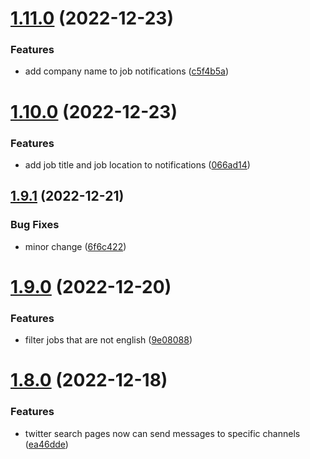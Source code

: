 # [1.11.0](https://github.com/ghorbani-mohammad/Social-Networks-Crawler/compare/v1.10.0...v1.11.0) (2022-12-23)


### Features

* add company name to job notifications ([c5f4b5a](https://github.com/ghorbani-mohammad/Social-Networks-Crawler/commit/c5f4b5a13240a190e2a1bfc03bfb28e57ce0f006))



# [1.10.0](https://github.com/ghorbani-mohammad/Social-Networks-Crawler/compare/v1.9.1...v1.10.0) (2022-12-23)


### Features

* add job title and job location to notifications ([066ad14](https://github.com/ghorbani-mohammad/Social-Networks-Crawler/commit/066ad1431e5341e9e4f5d517b8a71ad061f9f408))



## [1.9.1](https://github.com/ghorbani-mohammad/Social-Networks-Crawler/compare/v1.9.0...v1.9.1) (2022-12-21)


### Bug Fixes

* minor change ([6f6c422](https://github.com/ghorbani-mohammad/Social-Networks-Crawler/commit/6f6c422a7ea24ebba849001a56d67bc9089ca6c0))



# [1.9.0](https://github.com/ghorbani-mohammad/Social-Networks-Crawler/compare/v1.8.0...v1.9.0) (2022-12-20)


### Features

* filter jobs that are not english ([9e08088](https://github.com/ghorbani-mohammad/Social-Networks-Crawler/commit/9e08088b3969d3fbabacb3e91512f3926a4b1e7b))



# [1.8.0](https://github.com/ghorbani-mohammad/Social-Networks-Crawler/compare/v1.7.0...v1.8.0) (2022-12-18)


### Features

* twitter search pages now can send messages to specific channels ([ea46dde](https://github.com/ghorbani-mohammad/Social-Networks-Crawler/commit/ea46dde8c7f97271ed9719de9856120caca99c22))



